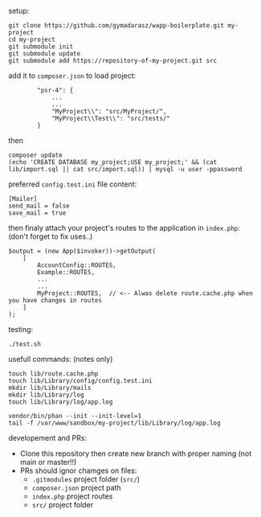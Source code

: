 
setup:
```
git clone https://github.com/gymadarasz/wapp-boilerplate.git my-project
cd my-project
git submodule init
git submodule update
git submodule add https://repository-of-my-project.git src
```
add it to `composer.json` to load project:
```
        "psr-4": {
            ...
            ...
            "MyProject\\": "src/MyProject/",
            "MyProject\\Test\\": "src/tests/"
        }
```
then
```
composer update
(echo 'CREATE DATABASE my_project;USE my_project;' && (cat lib/import.sql || cat src/import.sql)) | mysql -u user -ppassword
```

preferred `config.test.ini` file content:
```
[Mailer]
send_mail = false
save_mail = true
```

then finaly attach your project's routes to the application in `index.php`: (don't forget to fix uses..)
```
$output = (new App($invoker))->getOutput(
    [
        AccountConfig::ROUTES,
        Example::ROUTES,
        ...
        ...
        MyProject::ROUTES,  // <-- Alwas delete route.cache.php when you have changes in routes
    ]
);
```

testing:
```
./test.sh
```   

usefull commands: (notes only)
```
touch lib/route.cache.php
touch lib/Library/config/config.test.ini
mkdir lib/Library/mails
mkdir lib/Library/log
touch lib/Library/log/app.log

vendor/bin/phan --init --init-level=1
tail -f /var/www/sandbox/my-project/lib/Library/log/app.log
```

developement and PRs:
* Clone this repository then create new branch with proper naming (not main or master!!)
* PRs should ignor chamges on files:
  - `.gitmodules` project folder (`src/`)
  - `composer.json` project path
  - `index.php` project routes
  - `src/` project folder
